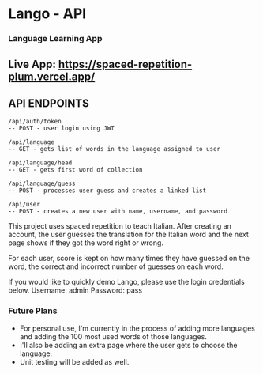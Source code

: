 # Lango - API
### Language Learning App

## Live App: https://spaced-repetition-plum.vercel.app/

## API ENDPOINTS

```
/api/auth/token
-- POST - user login using JWT

/api/language
-- GET - gets list of words in the language assigned to user

/api/language/head
-- GET - gets first word of collection

/api/language/guess
-- POST - processes user guess and creates a linked list

/api/user
-- POST - creates a new user with name, username, and password
```

This project uses spaced repetition to teach Italian. After creating an account, the user guesses the translation for the Italian word and the next page shows if they got the word right or wrong. 

For each user, score is kept on how many times they have guessed on the word, the correct and incorrect number of guesses on each word.

If you would like to quickly demo Lango, please use the login credentials below.
Username: admin
Password: pass

### Future Plans
- For personal use, I'm currently in the process of adding more languages and adding the 100 most used words of those languages. 
- I'll also be adding an extra page where the user gets to choose the language. 
- Unit testing will be added as well.